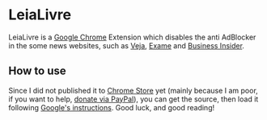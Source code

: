 # LeiaLivre #
LeiaLivre is a [Google Chrome](https://chrome.google.com) Extension which disables the anti AdBlocker in the some news websites, such as [Veja](http://veja.abril.com.br), [Exame](http://exame.abril.com.br) and [Business Insider](http://www.businessinsider.com).

## How to use ##
Since I did not published it to [Chrome Store](https://chrome.google.com/webstore/category/extensions) yet (mainly because I am poor, if you want to help, [donate via PayPal](https://www.paypal.com/cgi-bin/webscr?cmd=_donations&business=PGM8KDNQA2BQW&lc=BR&item_name=Leia%20Livre&item_number=1&currency_code=USD&bn=PP%2dDonationsBF%3abtn_donateCC_LG%2egif%3aNonHosted)), you can get the source, then load it following [Google's instructions](https://developer.chrome.com/extensions/getstarted). Good luck, and good reading!